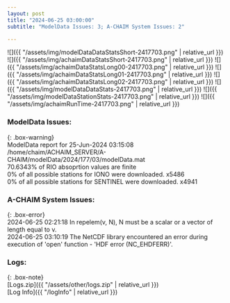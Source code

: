 ```yaml
---
layout: post
title: "2024-06-25 03:00:00"
subtitle: "ModelData Issues: 3; A-CHAIM System Issues: 2"

---
```


![]({{ "/assets/img/modelDataDataStatsShort-2417703.png" | relative_url }})
![]({{ "/assets/img/achaimDataStatsShort-2417703.png" | relative_url }})
![]({{ "/assets/img/achaimDataStatsLong00-2417703.png" | relative_url }})
![]({{ "/assets/img/achaimDataStatsLong01-2417703.png" | relative_url }})
![]({{ "/assets/img/achaimDataStatsLong02-2417703.png" | relative_url }})
![]({{ "/assets/img/modelDataDataStats-2417703.png" | relative_url }})
![]({{ "/assets/img/modelDataStationStats-2417703.png" | relative_url }})
![]({{ "/assets/img/achaimRunTime-2417703.png" | relative_url }})


### ModelData Issues:  
  
{: .box-warning}  
 ModelData report for 25-Jun-2024 03:15:08   
 /home/chaim/ACHAIM_SERVER/A-CHAIM/modelData/2024/177/03/modelData.mat   
 70.6343% of RIO absoprtion values are finite   
 0% of all possible stations for IONO were downloaded. x5486   
 0% of all possible stations for SENTINEL were downloaded. x4941   
  
### A-CHAIM System Issues:  
  
{: .box-error}  
2024-06-25 02:21:18 In repelem(v, N), N must be a scalar or a vector of length equal to v.  
2024-06-25 03:10:19 The NetCDF library encountered an error during execution of 'open' function - 'HDF error (NC_EHDFERR)'.  

### Logs:  
  
{: .box-note}  
[Logs.zip]({{ "/assets/other/logs.zip" | relative_url }})  
[Log Info]({{ "/logInfo" | relative_url }})  
